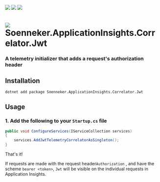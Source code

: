 [![](https://img.shields.io/nuget/v/soenneker.applicationinsights.correlator.jwt.svg?style=for-the-badge)](https://www.nuget.org/packages/soenneker.applicationinsights.correlator.jwt/)
[![](https://img.shields.io/github/actions/workflow/status/soenneker/soenneker.applicationinsights.correlator.jwt/publish-package.yml?style=for-the-badge)](https://github.com/soenneker/soenneker.applicationinsights.correlator.jwt/actions/workflows/publish-package.yml)
[![](https://img.shields.io/nuget/dt/soenneker.applicationinsights.correlator.jwt.svg?style=for-the-badge)](https://www.nuget.org/packages/soenneker.applicationinsights.correlator.jwt/)

# ![](https://user-images.githubusercontent.com/4441470/224455560-91ed3ee7-f510-4041-a8d2-3fc093025112.png) Soenneker.ApplicationInsights.Correlator.Jwt
### A telemetry initializer that adds a request's authorization header

## Installation

```
dotnet add package Soenneker.ApplicationInsights.Correlator.Jwt
```

## Usage

### 1. Add the following to your `Startup.cs` file

```csharp
public void ConfigureServices(IServiceCollection services)
{
    services.AddJwtTelemetryCorrelatorAsSingleton();
}
```

That's it!

If requests are made with the request header`Authorization` , and have the scheme `bearer <token>`, `Jwt` will be visible on the individual requests in Application Insights.